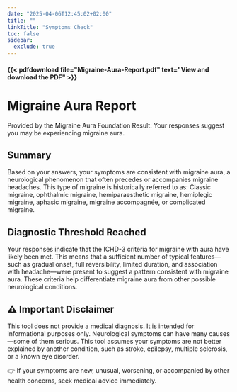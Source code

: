 ```yaml
---
date: "2025-04-06T12:45:02+02:00"
title: ""
linkTitle: "Symptoms Check"
toc: false
sidebar:
  exclude: true
---
```



#### {{< pdfdownload file="Migraine-Aura-Report.pdf" text="View and download the PDF" >}}



# Migraine Aura Report

Provided by the Migraine Aura Foundation
Result: Your responses suggest you may be experiencing migraine aura.

## Summary

Based on your answers, your symptoms are consistent with migraine aura, a neurological
phenomenon that often precedes or accompanies migraine headaches.
This type of migraine is historically referred to as:
Classic migraine, ophthalmic migraine, hemiparaesthetic migraine, hemiplegic migraine, aphasic
migraine, migraine accompagnée, or complicated migraine.

## Diagnostic Threshold Reached
Your responses indicate that the ICHD-3 criteria for migraine with aura have likely been met.
This means that a sufficient number of typical features—such as gradual onset, full reversibility,
limited duration, and association with headache—were present to suggest a pattern consistent
with migraine aura.
These criteria help differentiate migraine aura from other possible neurological conditions.

## ⚠️ Important Disclaimer

This tool does not provide a medical diagnosis. It is intended for informational purposes
only.
Neurological symptoms can have many causes—some of them serious. This tool assumes your
symptoms are not better explained by another condition, such as stroke, epilepsy, multiple
sclerosis, or a known eye disorder.

👉 If your symptoms are new, unusual, worsening, or accompanied by other health
concerns, seek medical advice immediately.
